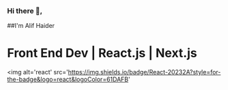 ### Hi there 👋, 
##I'm Alif Haider
# Front End Dev | React.js | Next.js
<img alt='react' src='https://img.shields.io/badge/React-20232A?style=for-the-badge&logo=react&logoColor=61DAFB'
<!--
**alifhaider/alifhaider** is a ✨ _special_ ✨ repository because its `README.md` (this file) appears on your GitHub profile.

Here are some ideas to get you started:

- 🔭 I’m currently working on ...
- 🌱 I’m currently learning ...
- 👯 I’m looking to collaborate on ...
- 🤔 I’m looking for help with ...
- 💬 Ask me about ...
- 📫 How to reach me: ...
- 😄 Pronouns: ...
- ⚡ Fun fact: ...
-->
